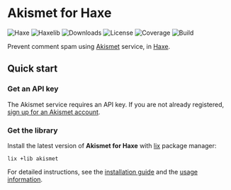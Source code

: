 # Akismet for Haxe
![Haxe](https://badgen.net/badge/haxe/%3E%3D4.2.0/green) ![Haxelib](https://badgen.net/haxelib/v/akismet) ![Downloads](https://badgen.net/haxelib/d/akismet) ![License](https://badgen.net/badge/license/MIT/blue) ![Coverage](https://badgen.net/coveralls/c/github/cedx/akismet.hx/main) ![Build](https://badgen.net/github/checks/cedx/akismet.hx/main)

Prevent comment spam using [Akismet](https://akismet.com) service, in [Haxe](https://haxe.org).

## Quick start

### Get an API key
The Akismet service requires an API key. If you are not already registered, [sign up for an Akismet account](https://akismet.com/development).

### Get the library
Install the latest version of **Akismet for Haxe** with [lix](https://github.com/lix-pm/lix.client) package manager:

```shell
lix +lib akismet
```

For detailed instructions, see the [installation guide](installation.md) and the [usage information](usage.md).
